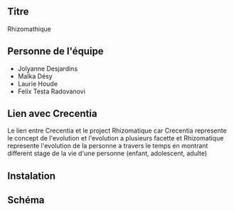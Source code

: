 ## Titre
Rhizomathique
## Personne de l'équipe
- Jolyanne Desjardins
- MaÏka Désy
- Laurie Houde
- Felix Testa Radovanovi
## Lien avec Crecentia
Le lien entre Crecentia et le project Rhizomatique car Crecentia represente le concept de l'evolution et l'evolution a plusieurs facette et Rhizomatique represente l'evolution de la personne a travers le temps en montrant different stage de la vie d'une personne (enfant, adolescent, adulte)

## Instalation

## Schéma

